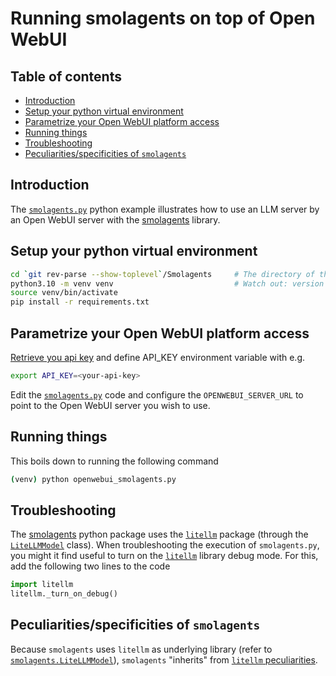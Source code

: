 # Running smolagents on top of Open WebUI<!-- omit from toc -->

## Table of contents<!-- omit from toc -->

- [Introduction](#introduction)
- [Setup your python virtual environment](#setup-your-python-virtual-environment)
- [Parametrize your Open WebUI platform access](#parametrize-your-open-webui-platform-access)
- [Running things](#running-things)
- [Troubleshooting](#troubleshooting)
- [Peculiarities/specificities of `smolagents`](#peculiaritiesspecificities-of-smolagents)

## Introduction

The [`smolagents.py`](./smolagents.py) python example illustrates how to use an LLM server by an Open WebUI server with the [smolagents](https://github.com/huggingface/smolagents) library.

## Setup your python virtual environment

```bash
cd `git rev-parse --show-toplevel`/Smolagents     # The directory of this file
python3.10 -m venv venv                           # Watch out: version constraint due to smolagents
source venv/bin/activate
pip install -r requirements.txt
```

## Parametrize your Open WebUI platform access

[Retrieve you api key](../Readme.md#define-the-api_key) and define API_KEY environment variable with e.g.

```bash
export API_KEY=<your-api-key>
```

Edit the [`smolagents.py`](./smolagents.py) code and configure the `OPENWEBUI_SERVER_URL` to point to the Open WebUI server you wish to use.

## Running things

This boils down to running the following command

```bash
(venv) python openwebui_smolagents.py
```

## Troubleshooting

The [smolagents](https://github.com/huggingface/smolagents) python package uses the [`litellm`](https://docs.litellm.ai/) package (through the [`LiteLLMModel`](https://huggingface.co/docs/smolagents/v1.20.0/en/reference/models#smolagents.LiteLLMModel) class).
When troubleshooting the execution of `smolagents.py`, you might it find useful to turn on the [`litellm`](https://docs.litellm.ai/) library debug mode. For this, add the following two lines to the code

```python
import litellm
litellm._turn_on_debug()
```

## Peculiarities/specificities of `smolagents`

Because `smolagents` uses `litellm` as underlying library (refer to [`smolagents.LiteLLMModel`](https://github.com/huggingface/smolagents/blob/main/src/smolagents/models.py#L1074)), `smolagents` "inherits" from [`litellm` peculiarities](../Litellm/Readme.md#peculiaritiesspecificities-of-litellm).